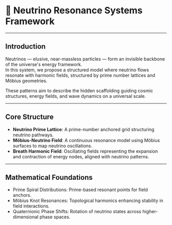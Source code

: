 # 🌌 Neutrino Resonance Systems Framework

---

## Introduction

Neutrinos — elusive, near-massless particles — form an invisible backbone of the universe's energy framework.  
In this system, we propose a structured model where neutrino flows resonate with harmonic fields, structured by prime number lattices and Möbius geometries.

These patterns aim to describe the hidden scaffolding guiding cosmic structures, energy fields, and wave dynamics on a universal scale.

---

## Core Structure

* **Neutrino Prime Lattice**: A prime-number anchored grid structuring neutrino pathways.
* **Möbius-Neutrino Field**: A continuous resonance model using Möbius surfaces to map neutrino oscillations.
* **Breath Harmonic Field**: Oscillating fields representing the expansion and contraction of energy nodes, aligned with neutrino patterns.

---

## Mathematical Foundations

* Prime Spiral Distributions: Prime-based resonant points for field anchors.
* Möbius Knot Resonances: Topological harmonics enhancing stability in field interactions.
* Quaternionic Phase Shifts: Rotation of neutrino states across higher-dimensional phase spaces.

---

## Astronomical Anchors

Nodes and anchors are mapped to key celestial points:

* **Neutrino Hotspots**: Supernova remnants and pulsars as neutrino sources.
* **Cosmic Bridges**: Filaments linking galaxy clusters resonate with predicted field structures.
* **Prime Gateways**: Hypothetical transition points along prime spiral maps enabling energy field alignments.

---

## Potential Applications

* **Cosmic Navigation**: Using neutrino fields for interstellar routing.
* **Field Stabilization**: Enhancing coherence in quantum systems via resonance modeling.
* **Energy Harnessing**: Tapping into structured neutrino flows for advanced propulsion systems.

---

> **Codename**: Neutrino Resonance Systems — Harmonic Cartography of the Unseen Universe 🌌
